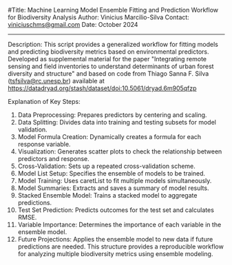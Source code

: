 #Title: Machine Learning Model Ensemble Fitting and Prediction Workflow for Biodiversity Analysis
Author: Vinicius Marcilio-Silva Contact: viniciuschms@gmail.com Date: October 2024

----------------------------------------------------------------------------
Description: This script provides a generalized workflow for fitting models and predicting biodiversity
metrics based on environmental predictors. Developed as supplemental material for the paper
"Integrating remote sensing and field inventories to understand determinants of urban forest diversity and structure"
and based on code from Thiago Sanna F. Silva (tsfsilva@rc.unesp.br) 
available at https://datadryad.org/stash/dataset/doi:10.5061/dryad.6m905qfzp

Explanation of Key Steps:

1. Data Preprocessing: Prepares predictors by centering and scaling.
2. Data Splitting: Divides data into training and testing subsets for model validation.
3. Model Formula Creation: Dynamically creates a formula for each response variable.
4. Visualization: Generates scatter plots to check the relationship between predictors and response.
5. Cross-Validation: Sets up a repeated cross-validation scheme.
6. Model List Setup: Specifies the ensemble of models to be trained.
7. Model Training: Uses caretList to fit multiple models simultaneously.
8. Model Summaries: Extracts and saves a summary of model results.
9. Stacked Ensemble Model: Trains a stacked model to aggregate predictions.
10. Test Set Prediction: Predicts outcomes for the test set and calculates RMSE.
11. Variable Importance: Determines the importance of each variable in the ensemble model.
12. Future Projections: Applies the ensemble model to new data if future predictions are needed. This structure provides a reproducible workflow for analyzing multiple biodiversity metrics using ensemble modeling.
